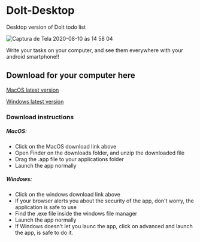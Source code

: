 # DoIt-Desktop
Desktop version of DoIt todo list

![Captura de Tela 2020-08-10 às 14 58 04](https://user-images.githubusercontent.com/52680853/89814739-02c02180-db1a-11ea-8c13-8709a38bc827.png)

Write your tasks on your computer, and see them everywhere with your android smartphone!!

## Download for your computer here

[MacOS latest version](https://github.com/MigW03/DoIt-Desktop/releases/download/v1.0.4-mac/Doit.zip)

[Windows latest version](https://github.com/MigW03/DoIt-Desktop/releases/download/v1.0.4-win/DoIt.exe)


### Download instructions

##### MacOS:

 - Click on the MacOS download link above
 - Open Finder on the downloads folder, and unzip the downloaded file
 - Drag the .app file to your applications folder
 - Launch the app normally
 
##### Windows:

 - Click on the windows download link above
 - If your browser alerts you about the security of the app, don't worry, the application is safe to use
 - Find the .exe file inside the windows file manager
 - Launch the app normally
 - If Windows doesn't let you launc the app, click on advanced and launch the app, is safe to do it.
